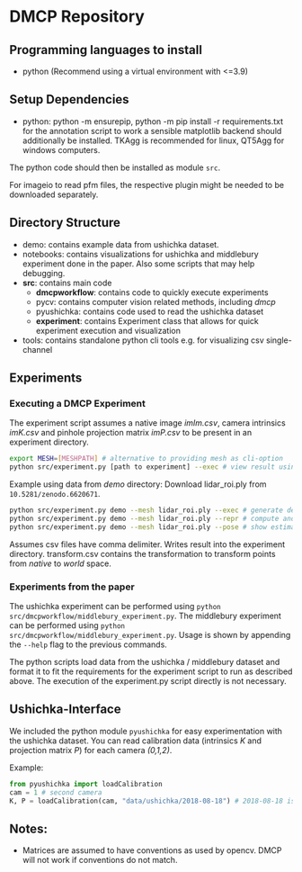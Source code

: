 # DMCP Repository

## Programming languages to install 
- python (Recommend using a virtual environment with <=3.9)

## Setup Dependencies
 -  python: python -m ensurepip, python -m pip install -r requirements.txt
for the annotation script to work a sensible matplotlib backend should additionally be installed. TKAgg is recommended for linux, QT5Agg for windows computers.

The python code should then be installed as module ```src```.

For imageio to read pfm files, the respective plugin might be needed to be downloaded separately.

## Directory Structure
 - demo: contains example data from ushichka dataset.
 - notebooks: contains visualizations for ushichka and middlebury experiment done in the paper. Also some scripts that may help debugging.
 - **src**: contains main code
   - **dmcpworkflow**: contains code to quickly execute experiments
   - pycv: contains computer vision related methods, including _dmcp_
   - pyushichka: contains code used to read the ushichka dataset
   - **experiment**: contains Experiment class that allows for quick experiment execution and visualization
 - tools: contains standalone python cli tools e.g. for visualizing csv single-channel

## Experiments
### Executing a DMCP Experiment

The experiment script assumes a native image _imIm.csv_, camera intrinsics _imK.csv_ and pinhole projection matrix _imP.csv_ to be present in an experiment directory.

```bash
export MESH=[MESHPATH] # alternative to providing mesh as cli-option
python src/experiment.py [path to experiment] --exec # view result using --repr and --pose
```
Example using data from _demo_ directory:
Download lidar_roi.ply from `10.5281/zenodo.6620671`.
```bash
python src/experiment.py demo --mesh lidar_roi.ply --exec # generate depth map, annotate points, compute SCA
python src/experiment.py demo --mesh lidar_roi.ply --repr # compute and show reprojection errors
python src/experiment.py demo --mesh lidar_roi.ply --pose # show estimated pose in lidar scene
```

Assumes csv files have comma delimiter.
Writes result into the experiment directory.
transform.csv contains the transformation to transform points from _native_ to _world_ space.

### Experiments from the paper
The ushichka experiment can be performed using `python src/dmcpworkflow/middlebury_experiment.py`. The middlebury experiment can be performed using `python src/dmcpworkflow/middlebury_experiment.py`. Usage is shown by appending the `--help` flag to the previous commands.

The python scripts load data from the ushichka / middlebury dataset and format it to fit the requirements for the experiment script to run as described above. The execution of the experiment.py script directly is not necessary.

## Ushichka-Interface
We included the python module ```pyushichka``` for easy experimentation with the ushichka dataset.
You can read calibration data (intrinsics _K_ and projection matrix _P_) for each camera _(0,1,2)_.

Example:
```python
from pyushichka import loadCalibration
cam = 1 # second camera
K, P = loadCalibration(cam, "data/ushichka/2018-08-18") # 2018-08-18 is the recording of a specific night
```

## Notes:
 - Matrices are assumed to have conventions as used by opencv. DMCP will not work if conventions do not match.
